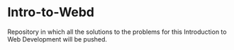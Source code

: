 # Intro-to-Webd
Repository in which all the solutions to the problems for this Introduction to Web Development will be pushed.
